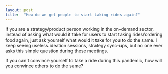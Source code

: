 ```yaml
---
layout: post
title:  "How do we get people to start taking rides again?"
---
```


If you are a strategy/product person working in the on-demand sector, instead of asking what would it take for users to start taking rides/ordering food again, just ask yourself what would it take for you to do the same. I keep seeing useless ideation sessions, strategy sync-ups, but no one ever asks this simple question during these meetings.

If you can't convince yourself to take a ride during this pandemic, how will you convince others to do the same?
